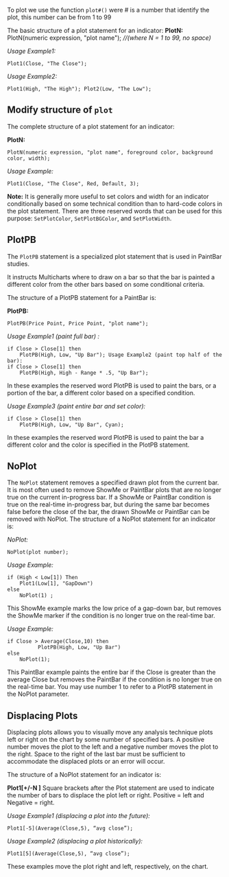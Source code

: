 To plot we use the function `plot#()` were # is a number that identify the plot, this number can be from 1 to 99

The basic structure of a plot statement for an indicator:
**PlotN:** PlotN(numeric expression, "plot name"); *//(where N = 1 to 99, no space)*

*Usage Example1:*
```
Plot1(Close, "The Close");
```

*Usage Example2:*
```
Plot1(High, "The High"); Plot2(Low, "The Low");
```

## Modify structure of `plot`

The complete structure of a plot statement for an indicator:

**PlotN:**
```
PlotN(numeric expression, "plot name", foreground color, background color, width);
```

*Usage Example:*
```
Plot1(Close, "The Close", Red, Default, 3);
```

**Note:** It is generally more useful to set colors and width for an indicator conditionally based on some technical condition than to hard-code colors in the plot statement. There are three reserved words that can be used for this purpose: `SetPlotColor`, `SetPlotBGColor`, and `SetPlotWidth`.

## PlotPB
The `PlotPB` statement is a specialized plot statement that is used in PaintBar studies.

It instructs Multicharts where to draw on a bar so that the bar is painted a different color from the other bars based on some conditional criteria.

The structure of a PlotPB statement for a PaintBar is:

**PlotPB:**
```
PlotPB(Price Point, Price Point, "plot name");
```

*Usage Example1 (paint full bar) :*
```
if Close > Close[1] then
    PlotPB(High, Low, "Up Bar"); Usage Example2 (paint top half of the bar):
if Close > Close[1] then
    PlotPB(High, High - Range * .5, "Up Bar");
```

In these examples the reserved word PlotPB is used to paint the bars, or a portion of the bar, a different color based on a specified condition.

*Usage Example3 (paint entire bar and set color):*
```
if Close > Close[1] then
    PlotPB(High, Low, "Up Bar", Cyan);
```

In these examples the reserved word PlotPB is used to paint the bar a different color and the color is specified in the PlotPB statement.

## NoPlot

The `NoPlot` statement removes a specified drawn plot from the current bar. It is most often used to remove ShowMe or PaintBar plots that are no longer true on the current in-progress bar. If a ShowMe or PaintBar condition is true on the real-time in-progress bar, but during the same bar becomes false before the close of the bar, the drawn ShowMe or PaintBar can be removed with NoPlot.
The structure of a NoPlot statement for an indicator is:

*NoPlot:*
```
NoPlot(plot number);
```

*Usage Example:*
```
if (High < Low[1]) Then
    Plot1(Low[1], "GapDown")
else
    NoPlot(1) ;
```

This ShowMe example marks the low price of a gap-down bar, but removes the ShowMe marker if the condition is no longer true on the real-time bar.

*Usage Example:*

```
if Close > Average(Close,10) then
          PlotPB(High, Low, "Up Bar")
else
    NoPlot(1);
```

This PaintBar example paints the entire bar if the Close is greater than the average Close but removes the PaintBar if the condition is no longer true on the real-time bar. You may use number 1 to refer to a PlotPB statement in the NoPlot parameter.

## Displacing Plots

Displacing plots allows you to visually move any analysis technique plots left or right on the chart by some number of specified bars. A positive number moves the plot to the left and a negative number moves the plot to the right. Space to the right of the last bar must be sufficient to accommodate the displaced plots or an error will occur.

The structure of a NoPlot statement for an indicator is:

**Plot1[+/-N ]** Square brackets after the Plot statement are used to indicate the number of bars to displace the plot left or right. Positive = left and Negative = right.

*Usage Example1 (displacing a plot into the future):*
```
Plot1[-5](Average(Close,5), “avg close”);
```

*Usage Example2 (displacing a plot historically):*

```
Plot1[5](Average(Close,5), “avg close”);
```

These examples move the plot right and left, respectively, on the chart.
